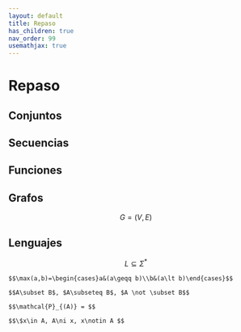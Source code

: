 ```yaml
---
layout: default
title: Repaso
has_children: true
nav_order: 99
usemathjax: true
---
```


# Repaso

## Conjuntos

## Secuencias

## Funciones

## Grafos

$$ G = (V, E) $$

## Lenguajes

$$ L \subseteq \Sigma^*$$

```
$$\max(a,b)=\begin{cases}a&(a\geqq b)\\b&(a\lt b)\end{cases}$$

$$A\subset B$, $A\subseteq B$, $A \not \subset B$$

$$\mathcal{P}_{(A)} = $$

$$\$x\in A, A\ni x, x\notin A $$
```
